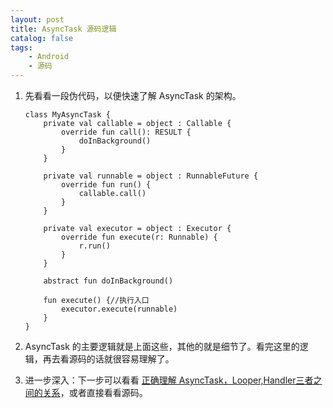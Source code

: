 ```yaml
---
layout: post
title: AsyncTask 源码逻辑
catalog: false
tags:
    - Android
    - 源码
---
```


1. 先看看一段伪代码，以便快速了解 AsyncTask 的架构。

   ```
   class MyAsyncTask {
       private val callable = object : Callable {
           override fun call(): RESULT {
               doInBackground()
           }
       }
   
       private val runnable = object : RunnableFuture {
           override fun run() {
               callable.call()
           }
       }
   
       private val executor = object : Executor {
           override fun execute(r: Runnable) {
               r.run()
           }
       }
   
       abstract fun doInBackground()
   
       fun execute() {//执行入口
           executor.execute(runnable)
       }
   }
   ```

2. AsyncTask 的主要逻辑就是上面这些，其他的就是细节了。看完这里的逻辑，再去看源码的话就很容易理解了。

3. 进一步深入：下一步可以看看 [正确理解 AsyncTask，Looper,Handler三者之间的关系](http://www.cnblogs.com/punkisnotdead/p/4469612.html)，或者直接看看源码。